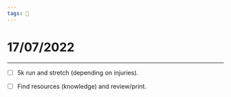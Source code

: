 ```yaml
---
tags: 📆
---
```


# 17/07/2022
---

- [ ] 5k run and stretch (depending on injuries).
- [ ] Find resources (knowledge) and review/print.

